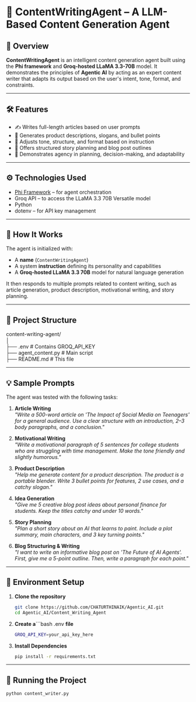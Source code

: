 # 🧠 ContentWritingAgent – A LLM-Based Content Generation Agent

## 📌 Overview

**ContentWritingAgent** is an intelligent content generation agent built using the **Phi framework** and **Groq-hosted LLaMA 3.3-70B** model. It demonstrates the principles of **Agentic AI** by acting as an expert content writer that adapts its output based on the user's intent, tone, format, and constraints.

---

## 🛠 Features

- ✍️ Writes full-length articles based on user prompts  
- 💬 Generates product descriptions, slogans, and bullet points  
- 🎯 Adjusts tone, structure, and format based on instruction  
- 🧩 Offers structured story planning and blog post outlines  
- 🧠 Demonstrates agency in planning, decision-making, and adaptability  

---

## ⚙️ Technologies Used

- [Phi Framework](https://docs.phidata.io/) – for agent orchestration  
- Groq API – to access the LLaMA 3.3 70B Versatile model  
- Python  
- dotenv – for API key management  

---

## 🚀 How It Works

The agent is initialized with:
- A **name** (`ContentWritingAgent`)
- A system **instruction** defining its personality and capabilities
- A **Groq-hosted LLaMA 3.3 70B** model for natural language generation

It then responds to multiple prompts related to content writing, such as article generation, product description, motivational writing, and story planning.

---

## 📂 Project Structure
content-writing-agent/  
│  
├── .env # Contains GROQ_API_KEY  
├── agent_content.py # Main script  
├── README.md # This file

---

## 💡 Sample Prompts

The agent was tested with the following tasks:

1. **Article Writing**  
   _"Write a 500-word article on 'The Impact of Social Media on Teenagers' for a general audience. Use a clear structure with an introduction, 2–3 body paragraphs, and a conclusion."_

2. **Motivational Writing**  
   _"Write a motivational paragraph of 5 sentences for college students who are struggling with time management. Make the tone friendly and slightly humorous."_

3. **Product Description**  
   _"Help me generate content for a product description. The product is a portable blender. Write 3 bullet points for features, 2 use cases, and a catchy slogan."_

4. **Idea Generation**  
   _"Give me 5 creative blog post ideas about personal finance for students. Keep the titles catchy and under 10 words."_

5. **Story Planning**  
   _"Plan a short story about an AI that learns to paint. Include a plot summary, main characters, and 3 key turning points."_

6. **Blog Structuring & Writing**  
   _"I want to write an informative blog post on 'The Future of AI Agents'. First, give me a 5-point outline. Then, write a paragraph for each point."_

---

## 🔐 Environment Setup

1. **Clone the repository**  
   ```bash
   git clone https://github.com/CHATURTHINAIK/Agentic_AI.git
   cd Agentic_AI/Content_Writing_Agent
   
2. **Create a**```bash .env **file**  
   ```bash
   GROQ_API_KEY=your_api_key_here

3. **Install Dependencies**
   ```bash
   pip install -r requirements.txt

---

## 🧪 Running the Project

```bash
python content_writer.py
